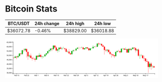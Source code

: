 # Bitcoin Stats

BTC/USDT|24h change|24h high|24h low|
|---|---|---|---|
|$36072.78|-0.46%|$38829.00|$36018.88|

<img src="./chart.svg">
